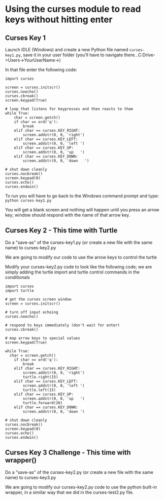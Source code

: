 # Using the curses module to read keys without hitting enter #
## Curses Key 1 ##

Launch IDLE (Windows) and create a new Python file named `curses-key1.py`, save it in your user folder (you'll have to navigate there...C:Drive->Users->YourUserName->)

In that file enter the following code:

~~~~
import curses
 
screen = curses.initscr()
curses.noecho()
curses.cbreak()
screen.keypad(True)

# loop that listens for keypresses and then reacts to them
while True:
	char = screen.getch()
	if char == ord('q'):
		break
	elif char == curses.KEY_RIGHT:
		screen.addstr(0, 0, 'right')
	elif char == curses.KEY_LEFT:
		screen.addstr(0, 0, 'left ')
	elif char == curses.KEY_UP:
		screen.addstr(0, 0, 'up   ')
	elif char == curses.KEY_DOWN:
		screen.addstr(0, 0, 'down   ')

# shut down cleanly
curses.nocbreak() 
screen.keypad(0) 
curses.echo()
curses.endwin()
~~~~

To run you will have to go back to the Windows command prompt and type:
`python curses-key1.py`

You will get a blank screen and  nothing will happen until you press an arrow key; window should respond with the name of that arrow key.

## Curses Key 2 - This time with Turtle ##

Do a "save-as" of the curses-key1.py (or create a new file with the same name) to curses-key2.py

We are going to modify our code to use the arrow keys to control the turtle

Modify your curses-key2.py code to look like the following code; we are simply adding the turtle import and turtle control commands in the conditionals

~~~~
import curses
import turtle

# get the curses screen window
screen = curses.initscr()
 
# turn off input echoing
curses.noecho()
 
# respond to keys immediately (don't wait for enter)
curses.cbreak()
 
# map arrow keys to special values
screen.keypad(True)

while True:
  char = screen.getch()
	if char == ord('q'):
		break
	elif char == curses.KEY_RIGHT:
		screen.addstr(0, 0, 'right')
		turtle.right(15)
	elif char == curses.KEY_LEFT:
		screen.addstr(0, 0, 'left ')
	 	turtle.left(15)
	elif char == curses.KEY_UP:
		screen.addstr(0, 0, 'up   ')
		turtle.forward(20)       
	elif char == curses.KEY_DOWN:
		screen.addstr(0, 0, 'down ')

# shut down cleanly
curses.nocbreak() 
screen.keypad(0) 
curses.echo()
curses.endwin()
~~~~


## Curses Key 3 Challenge - This time with wrapper() ##

Do a "save-as" of the curses-key2.py (or create a new file with the same name) to curses-key3.py

We are going to modify our curses-key2.py code to use the python built-in wrapper, in a similar way that we did in the curses-test2.py file.
